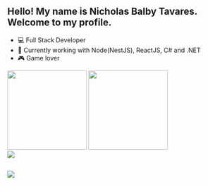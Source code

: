 ## Hello! My name is Nicholas Balby Tavares. Welcome to my profile.

- 💻 Full Stack Developer
- 🌱 Currently working with Node(NestJS), ReactJS, C# and .NET
- 🎮 Game lover

<div style="display: inline-block">
  <a https://github.com/NicholasTavares>
    <img height="180em" src="https://github-readme-stats.vercel.app/api?username=NicholasTavares&count_private=true&show_icons=true&theme=aura"/>
    <img height="180em" src="https://github-readme-stats.vercel.app/api/top-langs/?username=NicholasTavares&layout=compact&theme=aura" />
  </a>
</div>

<div align="left">
  <a href="https://skillicons.dev">
    <img src="https://skillicons.dev/icons?i=ts,js,nestjs,react,cs,dotnet,py,docker,kubernetes,aws" />
  </a>
</div>

  
  ##
 
<div> 
  <a href="https://www.linkedin.com/in/nicholas-balby-040466198/" target="_blank"><img src="https://img.shields.io/badge/-LinkedIn-%230077B5?style=for-the-badge&logo=linkedin&logoColor=white" target="_blank"></a>
</div>
